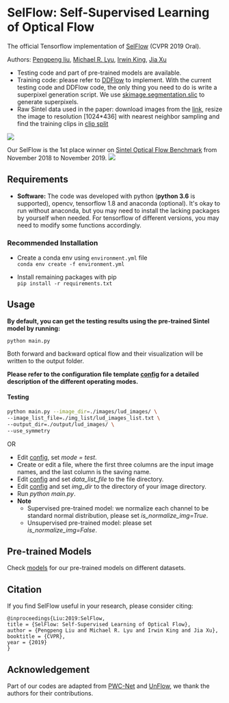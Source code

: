 # SelFlow: Self-Supervised Learning of Optical Flow

The official Tensorflow implementation of [SelFlow](https://arxiv.org/abs/1904.09117) (CVPR 2019 Oral).

Authors: [Pengpeng liu](https://ppliuboy.github.io/), [Michael R. Lyu](http://www.cse.cuhk.edu.hk/lyu/), [Irwin King](https://www.cse.cuhk.edu.hk/irwin.king/), [Jia Xu](http://pages.cs.wisc.edu/~jiaxu/index.html)

- Testing code and part of pre-trained models are available.
- Training code: please refer to [DDFlow](https://github.com/ppliuboy/DDFlow) to implement. With the current testing code and DDFlow code, the only thing you need to do is write a superpixel generation script. We use [skimage.segmentation.slic](https://scikit-image.org/docs/dev/api/skimage.segmentation.html#skimage.segmentation.slic) to generate superpixels.
- Raw Sintel data used in the paper: download images from the [link](https://media.xiph.org/sintel/sintel-2k-png/), resize the image to resolution [1024*436] with nearest neighbor sampling and find the training clips in [clip split](./img_list/sintel_raw_clip_split.txt)

![](./images/dance.gif)

Our SelFlow is the 1st place winner on [Sintel Optical Flow Benchmark](http://sintel.is.tue.mpg.de/results) from November 2018 to November 2019.
![](./images/sintel_benchmark.png)

## Requirements

- **Software:** The code was developed with python (**python 3.6** is supported), opencv, tensorflow 1.8 and anaconda (optional). It's okay to run without anaconda, but you may need to install the lacking packages by yourself when needed. For tensorflow of different versions, you may need to modify some functions accordingly.

### Recommended Installation

- Create a conda env using `environment.yml` file  
   `conda env create -f environment.yml`

- Install remaining packages with pip  
   `pip install -r requirements.txt`

## Usage

**By default, you can get the testing results using the pre-trained Sintel model by running:**

    python main.py

Both forward and backward optical flow and their visualization will be written to the output folder.

**Please refer to the configuration file template [config](config/config.ini) for a detailed description of the different operating modes.**

#### Testing

```bash
python main.py --image_dir=./images/lud_images/ \
--image_list_file=./img_list/lud_images_list.txt \
--output_dir=./output/lud_images/ \
--use_symmetry
```

OR

- Edit [config](config/config.ini), set _mode = test_.
- Create or edit a file, where the first three columns are the input image names, and the last column is the saving name.
- Edit [config](config/config.ini) and set _data_list_file_ to the file directory.
- Edit [config](config/config.ini) and set _img_dir_ to the directory of your image directory.
- Run _python main.py_.
- **Note**
  - Supervised pre-trained model: we normalize each channel to be standard normal distribution, please set _is_normalize_img=True_.
  - Unsupervised pre-trained model: please set _is_normalize_img=False_.

## Pre-trained Models

Check [models](./models) for our pre-trained models on different datasets.

## Citation

If you find SelFlow useful in your research, please consider citing:

    @inproceedings{Liu:2019:SelFlow,
    title = {SelFlow: Self-Supervised Learning of Optical Flow},
    author = {Pengpeng Liu and Michael R. Lyu and Irwin King and Jia Xu},
    booktitle = {CVPR},
    year = {2019}
    }

## Acknowledgement

Part of our codes are adapted from [PWC-Net](https://github.com/NVlabs/PWC-Net) and [UnFlow](https://github.com/simonmeister/UnFlow), we thank the authors for their contributions.

